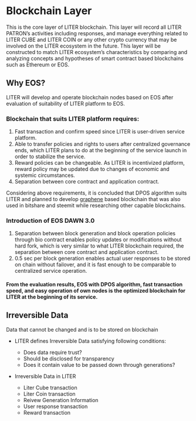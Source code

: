 # Blockchain Layer
This is the core layer of LITER blockchain. This layer will record all LITER PATRON’s activities including responses, and manage everything related to LITER CUBE and LITER COIN or any other crypto currency that may be involved on the LITER ecosystem in the future. This layer will be constructed to match LITER ecosystem’s characteristics by comparing and analyzing concepts and hypotheses of smart contract based blockchains such as Ethereum or EOS.

## Why EOS?
LITER will develop and operate blockchain nodes based on EOS after evaluation of suitability of LITER platform to EOS.

### Blockchain that suits LITER platform requires:
1.	Fast transaction and confirm speed since LITER is user-driven service platform.
2.	Able to transfer policies and rights to users after centralized governance ends, which LITER plans to do at the beginning of the service launch in order to stabilize the service.
3.	Reward policies can be changeable. As LITER is incentivized platform, reward policy may be updated due to changes of economic and systemic circumstances.
4.	Separation between core contract and application contract.

Considering above requirements, it is concluded that DPOS algorithm suits LITER and planned to develop [graphene](https://objectcomputing.com/resources/publications/sett/march-2017-graphene-an-open-source-blockchain) based blockchain that was also used in bitshare and steemit while researching other capable blockchains.

### Introduction of EOS DAWN 3.0
1. Separation between block generation and block operation policies through bio contract enables policy updates or modifications without hard fork, which is very similar to what LITER blockchain required, the separation between core contract and application contract.
2. 0.5 sec per block generation enables actual user responses to be stored on chain without failover, and it is fast enough to be comparable to centralized service operation.

#### From the evaluation results, EOS with DPOS algorithm, fast transaction speed, and easy operation of own nodes is the optimized blockchain for LITER at the beginning of its service. 

## Irreversible Data
Data that cannot be changed and is to be stored on blockchain 

  - LITER defines Irreversible Data satisfying following conditions:
    * Does data require trust?
    * Should be disclosed for transparency
    * Does it contain value to be passed down through generations?

   
  - Irreversible Data in LITER
    * Liter Cube transaction
    * Liter Coin transaction
    * Reivew Generation Information
    * User response transaction
    * Reward transaction

